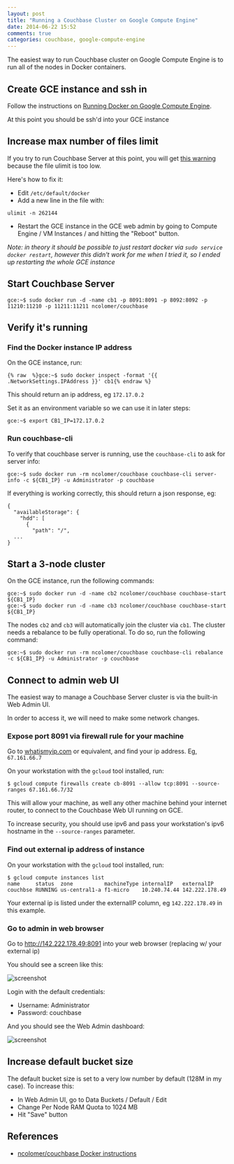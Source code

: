```yaml
---
layout: post
title: "Running a Couchbase Cluster on Google Compute Engine"
date: 2014-06-22 15:52
comments: true
categories: couchbase, google-compute-engine
---
```


The easiest way to run Couchbase cluster on Google Compute Engine is to run all of the nodes in Docker containers.

## Create GCE instance and ssh in

Follow the instructions on [Running Docker on Google Compute Engine](http://docs.docker.com/installation/google/).

At this point you should be ssh'd into your GCE instance

## Increase max number of files limit

If you try to run Couchbase Server at this point, you will get [this warning](http://stackoverflow.com/questions/24356815/running-couchbase-under-gce-docker-and-getting-error-about-max-number-of-files) because the file ulimit is too low.

Here's how to fix it:

* Edit `/etc/default/docker`
* Add a new line in the file with:

```
ulimit -n 262144
```
* Restart the GCE instance in the GCE web admin by going to Compute Engine / VM Instances / <your instance> and hitting the "Reboot" button.

*Note: in theory it should be possible to just restart docker via `sudo service docker restart`, however this didn't work for me when I tried it, so I ended up restarting the whole GCE instance*


## Start Couchbase Server

```
gce:~$ sudo docker run -d -name cb1 -p 8091:8091 -p 8092:8092 -p 11210:11210 -p 11211:11211 ncolomer/couchbase
```

## Verify it's running

### Find the Docker instance IP address

On the GCE instance, run:

```
{% raw  %}gce:~$ sudo docker inspect -format '{{ .NetworkSettings.IPAddress }}' cb1{% endraw %}
```

This should return an ip address, eg `172.17.0.2`

Set it as an environment variable so we can use it in later steps:

```
gce:~$ export CB1_IP=172.17.0.2
```

### Run couchbase-cli

To verify that couchbase server is running, use the `couchbase-cli` to ask for server info:

```
gce:~$ sudo docker run -rm ncolomer/couchbase couchbase-cli server-info -c ${CB1_IP} -u Administrator -p couchbase
```

If everything is working correctly, this should return a json response, eg:

```
{
  "availableStorage": {
    "hdd": [
      {
        "path": "/",
  ...
}
```

## Start a 3-node cluster

On the GCE instance, run the following commands:

```
gce:~$ sudo docker run -d -name cb2 ncolomer/couchbase couchbase-start ${CB1_IP}
gce:~$ sudo docker run -d -name cb3 ncolomer/couchbase couchbase-start ${CB1_IP}
```

The nodes `cb2` and `cb3` will automatically join the cluster via `cb1`. The cluster needs a rebalance to be fully operational. To do so, run the following command:

```
gce:~$ sudo docker run -rm ncolomer/couchbase couchbase-cli rebalance -c ${CB1_IP} -u Administrator -p couchbase
```

## Connect to admin web UI

The easiest way to manage a Couchbase Server cluster is via the built-in Web Admin UI.

In order to access it, we will need to make some network changes.

### Expose port 8091 via firewall rule for your machine

Go to [whatismyip.com](http://www.whatismyip.com/) or equivalent, and find your ip address.  Eg, `67.161.66.7`

On your workstation with the `gcloud` tool installed, run:

```
$ gcloud compute firewalls create cb-8091 --allow tcp:8091 --source-ranges 67.161.66.7/32
```

This will allow your machine, as well any other machine behind your internet router, to connect to the Couchbase Web UI running on GCE.

To increase security, you should use ipv6 and pass your workstation's ipv6 hostname in the `--source-ranges` parameter.

### Find out external ip address of instance

On your workstation with the `gcloud` tool installed, run:

```
$ gcloud compute instances list
name     status  zone          machineType internalIP   externalIP
couchbse RUNNING us-central1-a f1-micro    10.240.74.44 142.222.178.49
```
Your external ip is listed under the externalIP column, eg `142.222.178.49` in this example.

### Go to admin in web browser

Go to http://142.222.178.49:8091 into your web browser (replacing w/ your external ip)

You should see a screen like this:

![screenshot](http://cl.ly/image/2m1i01192U0G/Screen%20Shot%202014-06-22%20at%207.07.36%20PM.png)

Login with the default credentials:

* Username: Administrator
* Password: couchbase

And you should see the Web Admin dashboard:

![screenshot](http://tleyden-misc.s3.amazonaws.com/blog_images/couchbase_dashboard.png)

## Increase default bucket size

The default bucket size is set to a very low number by default (128M in my case).  To increase this:

* In Web Admin UI, go to Data Buckets / Default / Edit
* Change Per Node RAM Quota to 1024 MB
* Hit "Save" button

## References

* [ncolomer/couchbase Docker instructions](https://registry.hub.docker.com/u/ncolomer/couchbase/)